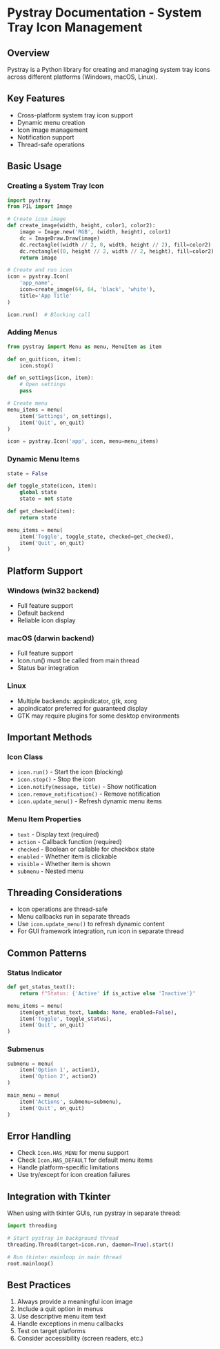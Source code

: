 # Pystray Documentation - System Tray Icon Management

## Overview

Pystray is a Python library for creating and managing system tray icons across
different platforms (Windows, macOS, Linux).

## Key Features

- Cross-platform system tray icon support
- Dynamic menu creation
- Icon image management
- Notification support
- Thread-safe operations

## Basic Usage

### Creating a System Tray Icon

```python
import pystray
from PIL import Image

# Create icon image
def create_image(width, height, color1, color2):
    image = Image.new('RGB', (width, height), color1)
    dc = ImageDraw.Draw(image)
    dc.rectangle((width // 2, 0, width, height // 2), fill=color2)
    dc.rectangle((0, height // 2, width // 2, height), fill=color2)
    return image

# Create and run icon
icon = pystray.Icon(
    'app_name',
    icon=create_image(64, 64, 'black', 'white'),
    title='App Title'
)

icon.run()  # Blocking call
```

### Adding Menus

```python
from pystray import Menu as menu, MenuItem as item

def on_quit(icon, item):
    icon.stop()

def on_settings(icon, item):
    # Open settings
    pass

# Create menu
menu_items = menu(
    item('Settings', on_settings),
    item('Quit', on_quit)
)

icon = pystray.Icon('app', icon, menu=menu_items)
```

### Dynamic Menu Items

```python
state = False

def toggle_state(icon, item):
    global state
    state = not state

def get_checked(item):
    return state

menu_items = menu(
    item('Toggle', toggle_state, checked=get_checked),
    item('Quit', on_quit)
)
```

## Platform Support

### Windows (win32 backend)

- Full feature support
- Default backend
- Reliable icon display

### macOS (darwin backend)

- Full feature support
- Icon.run() must be called from main thread
- Status bar integration

### Linux

- Multiple backends: appindicator, gtk, xorg
- appindicator preferred for guaranteed display
- GTK may require plugins for some desktop environments

## Important Methods

### Icon Class

- `icon.run()` - Start the icon (blocking)
- `icon.stop()` - Stop the icon
- `icon.notify(message, title)` - Show notification
- `icon.remove_notification()` - Remove notification
- `icon.update_menu()` - Refresh dynamic menu items

### Menu Item Properties

- `text` - Display text (required)
- `action` - Callback function (required)
- `checked` - Boolean or callable for checkbox state
- `enabled` - Whether item is clickable
- `visible` - Whether item is shown
- `submenu` - Nested menu

## Threading Considerations

- Icon operations are thread-safe
- Menu callbacks run in separate threads
- Use `icon.update_menu()` to refresh dynamic content
- For GUI framework integration, run icon in separate thread

## Common Patterns

### Status Indicator

```python
def get_status_text():
    return f"Status: {'Active' if is_active else 'Inactive'}"

menu_items = menu(
    item(get_status_text, lambda: None, enabled=False),
    item('Toggle', toggle_status),
    item('Quit', on_quit)
)
```

### Submenus

```python
submenu = menu(
    item('Option 1', action1),
    item('Option 2', action2)
)

main_menu = menu(
    item('Actions', submenu=submenu),
    item('Quit', on_quit)
)
```

## Error Handling

- Check `Icon.HAS_MENU` for menu support
- Check `Icon.HAS_DEFAULT` for default menu items
- Handle platform-specific limitations
- Use try/except for icon creation failures

## Integration with Tkinter

When using with tkinter GUIs, run pystray in separate thread:

```python
import threading

# Start pystray in background thread
threading.Thread(target=icon.run, daemon=True).start()

# Run tkinter mainloop in main thread
root.mainloop()
```

## Best Practices

1. Always provide a meaningful icon image
2. Include a quit option in menus
3. Use descriptive menu item text
4. Handle exceptions in menu callbacks
5. Test on target platforms
6. Consider accessibility (screen readers, etc.)
